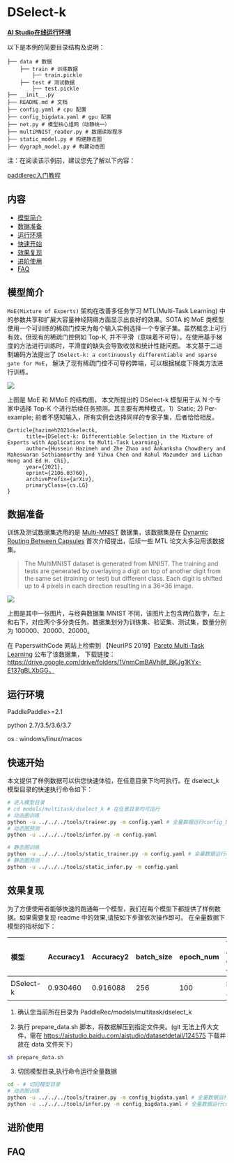# DSelect-k

**[AI Studio在线运行环境](https://aistudio.baidu.com/studio/project/partial/verify/3387640/92f12089231a488e8769f839f61fde31)**

以下是本例的简要目录结构及说明：

```
├── data # 数据
    ├── train # 训练数据
        ├── train.pickle
    ├── test # 测试数据
        ├── test.pickle
├── __init__.py
├── README.md # 文档
├── config.yaml # cpu 配置
├── config_bigdata.yaml # gpu 配置
├── net.py # 模型核心组网（动静统一）
├── multiMNIST_reader.py # 数据读取程序
├── static_model.py # 构建静态图
├── dygraph_model.py # 构建动态图
```

注：在阅读该示例前，建议您先了解以下内容：

[paddlerec入门教程](https://github.com/PaddlePaddle/PaddleRec/blob/master/README.md)

## 内容

- [模型简介](#模型简介)
- [数据准备](#数据准备)
- [运行环境](#运行环境)
- [快速开始](#快速开始)
- [效果复现](#效果复现)
- [进阶使用](#进阶使用)
- [FAQ](#FAQ)

## 模型简介

`MoE(Mixture of Experts)` 架构在改善多任务学习 MTL(Multi-Task Learning) 中的参数共享和扩展大容量神经网络方面显示出良好的效果。SOTA 的 MoE
类模型使用一个可训练的稀疏门控来为每个输入实例选择一个专家子集。虽然概念上可行有效，但现有的稀疏门控例如 Top-K, 并不平滑（意味着不可导）。在使用基于梯度的方法进行训练时，平滑度的缺失会导致收敛和统计性能问题。
本文基于二进制编码方法提出了 `DSelect-k: a continuously differentiable and sparse gate for MoE`， 解决了现有稀疏门控不可导的弊端，可以根据梯度下降类方法进行训练。

![](https://tva1.sinaimg.cn/large/008i3skNly1gy3rpouuc6j30rw0d63zy.jpg)

上图是 MoE 和 MMoE 的结构图， 本文所提出的 DSelect-k 模型用于从 N 个专家中选择 Top-K 个进行后续任务预测。其主要有两种模式，1）Static; 2) Per-example;
前者不感知输入，所有实例会选择同样的专家子集，后者恰恰相反。

```text
@article{hazimeh2021dselectk,
      title={DSelect-k: Differentiable Selection in the Mixture of Experts with Applications to Multi-Task Learning},
      author={Hussein Hazimeh and Zhe Zhao and Aakanksha Chowdhery and Maheswaran Sathiamoorthy and Yihua Chen and Rahul Mazumder and Lichan Hong and Ed H. Chi},
      year={2021},
      eprint={2106.03760},
      archivePrefix={arXiv},
      primaryClass={cs.LG}
}
```

## 数据准备

训练及测试数据集选用的是 [Multi-MNIST](https://paperswithcode.com/dataset/multimnist)
数据集，该数据集是在 [Dynamic Routing Between Capsules](https://paperswithcode.com/paper/dynamic-routing-between-capsules)
首次介绍提出，后续一些 MTL 论文大多沿用该数据集。

> The MultiMNIST dataset is generated from MNIST. The training and tests are generated by overlaying a digit on top of another digit from the same set (training or test) but different class. Each digit is shifted up to 4 pixels in each direction resulting in a 36×36 image.

![](https://tva1.sinaimg.cn/large/008i3skNly1gy3ryidh3hj30f40ea3yp.jpg)

上图是其中一张图片，与经典数据集 MNIST 不同，该图片上包含两位数字，左上和右下，对应两个多分类任务。数据集划分为训练集、验证集、测试集，数量分别为 100000、20000、20000。

在 PaperswithCode 网站上检索到 【NeurlPS 2019】[Pareto Multi-Task Learning](https://arxiv.org/pdf/1912.12854v1.pdf) 公布了该数据集，
下载链接： https://drive.google.com/drive/folders/1VnmCmBAVh8f_BKJg1KYx-E137gBLXbGG。


## 运行环境

PaddlePaddle>=2.1

python 2.7/3.5/3.6/3.7

os : windows/linux/macos

## 快速开始

本文提供了样例数据可以供您快速体验，在任意目录下均可执行。在 dselect_k 模型目录的快速执行命令如下：

```bash
# 进入模型目录
# cd models/multitask/dselect_k # 在任意目录均可运行
# 动态图训练
python -u ../../../tools/trainer.py -m config.yaml # 全量数据运行config_bigdata.yaml 
# 动态图预测
python -u ../../../tools/infer.py -m config.yaml 

# 静态图训练
python -u ../../../tools/static_trainer.py -m config.yaml # 全量数据运行config_bigdata.yaml 
# 静态图预测
python -u ../../../tools/static_infer.py -m config.yaml 
``` 

## 效果复现

为了方便使用者能够快速的跑通每一个模型，我们在每个模型下都提供了样例数据。如果需要复现 readme 中的效果,请按如下步骤依次操作即可。 在全量数据下模型的指标如下：  


| 模型 | Accuracy1 | Accuracy2 | batch_size | epoch_num| Time of each epoch | 
| :------| :------ | :------ | :------ | :------| :------ | 
| DSelect-k | 0.930460 | 0.916088 | 256 | 100 | 约 0.5 小时 |

1. 确认您当前所在目录为 PaddleRec/models/multitask/dselect_k

2. 执行 prepare_data.sh 脚本，将数据解压到指定文件夹。(git 无法上传大文件，需在 https://aistudio.baidu.com/aistudio/datasetdetail/124575 下载并放在 data 文件夹下）
``` bash
sh prepare_data.sh
``` 

3. 切回模型目录,执行命令运行全量数据

```bash
cd - # 切回模型目录
# 动态图训练
python -u ../../../tools/trainer.py -m config_bigdata.yaml # 全量数据运行config_bigdata.yaml 
python -u ../../../tools/infer.py -m config_bigdata.yaml # 全量数据运行config_bigdata.yaml 
```

## 进阶使用

## FAQ
